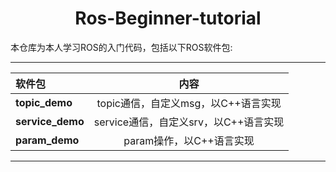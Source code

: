 # <center> Ros-Beginner-tutorial </center>

本仓库为本人学习ROS的入门代码，包括以下ROS软件包:

---
| 软件包 | 内容 |
| :--- | :----: |
| **topic_demo** | topic通信，自定义msg，以C++语言实现 |
| **service_demo** | service通信，自定义srv，以C++语言实现 |
| **param_demo** | param操作，以C++语言实现 |

---
